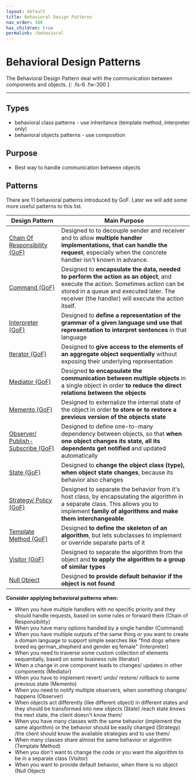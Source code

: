 ```yaml
---
layout: default
title: Behavioral Design Patterns
nav_order: 300
has_children: true
permalink: /behavioral
---
```


# Behavioral Design Patterns

The Behavioral Design Pattern deal with the communication between components and objects. 
{: .fs-6 .fw-300 }

---
## Types
* behavioral class patterns - use inheritance (template method, interpreter only)
* behavioral objects patterns - use composition

## Purpose
* Best way to handle communication between objects

## Patterns
There are 11 behavioral patterns introduced by GoF. 
Later we will add some more useful patterns to this list.

Design Pattern | Main Purpose
--- | ---
[Chain Of Responsibility (GoF)](https://iretha.github.io/design-patterns/behavioral/chain-of-responsibility) | Designed to to decouple sender and receiver and to allow **multiple handler implementations, that can handle the request**, especially when the concrete handler isn't known in advance.
[Command (GoF)](https://iretha.github.io/design-patterns/behavioral/command) | Designed to **encapsulate the data, needed to perform the action as an object**, and execute the action. Sometimes action can be stored in a queue and executed later. The receiver (the handler) will execute the action itself.
[Interpreter (GoF)](https://iretha.github.io/design-patterns/behavioral/command) | Designed to **define a representation of the grammar of a given language und use that representation to interpret sentences** in that language
[Iterator (GoF)](https://iretha.github.io/design-patterns/behavioral/iterator) | Designed to **give access to the elements of an aggregate object sequentially** without exposing their underlying representation
[Mediator (GoF)](https://iretha.github.io/design-patterns/behavioral/mediator) | Designed **to encapsulate the communication between multiple objects** in a single object in order **to reduce the direct relations between the objects**
[Memento (GoF)](https://iretha.github.io/design-patterns/behavioral/memento) | Designed to externalize the internal state of the object in order **to store or to restore a previous version of the objects state**
[Observer/ Publish-Subscribe (GoF)](https://iretha.github.io/design-patterns/behavioral/observer) | Designed to define one-to-many dependency between objects, so that **when one object changes its state, all its dependents get notified** and updated automatically
[State (GoF)](https://iretha.github.io/design-patterns/behavioral/state) | Designed to **change the object class (type), when object state changes**, because its behavior also changes
[Strategy/ Policy (GoF)](https://iretha.github.io/design-patterns/behavioral/strategy) | Designed to separate the behavior from it's host class, by encapsulating the algorithm in a separate class. This allows you to implement **family of algorithms and make them interchangeable**.
[Template Method (GoF)](https://iretha.github.io/design-patterns/behavioral/template-method) | Designed **to define the skeleton of an algorithm**, but lets subclasses to implement or override separate parts of it
[Visitor (GoF)](https://iretha.github.io/design-patterns/behavioral/visitor) | Designed to separate the algorithm from the object and **to apply the algorithm to a group of similar types**
[Null Object](https://iretha.github.io/design-patterns/behavioral/null-object) | Designed **to provide default behavior if the object is not found**


**Consider applying behavioral patterns when:**
- When you have multiple handlers with no specific priority and they should handle requests, based on some rules or forward them (Chain of Responsibility)
- When you have many options handled by a single handler (Command)
- When you have multiple outputs of the same thing or you want to create a domain language to support simple searches like "find dogs where breed eq german_shepherd and gender eq female" (Interpreter)
- When you need to traverse some custom collection of elements sequentially, based on some business rule (Iterator)
- When a change in one component leads to changes/ updates in other components (Mediator)
- When you have to implement revert/ undo/ restore/ rollback to some previous state (Memento) 
- When you need to notify multiple observers, when something changes/ happens (Observer)
- When objects act differently (like different object) in different states and they should be transformed into new objects (State) /each state knows the next state, the client doesn't know them/
- When you have many classes with the same behavior (implement the same algorithm) or the behavior should be easily changed (Strategy) /the client should know the available strategies and to use them/
- When many classes share almost the same behavior or algorithm (Template Method)
- When you don't want to change the code or you want the algorithm to be in a separate class (Visitor)
- When you want to provide default behavior, when there is no object (Null Object)

